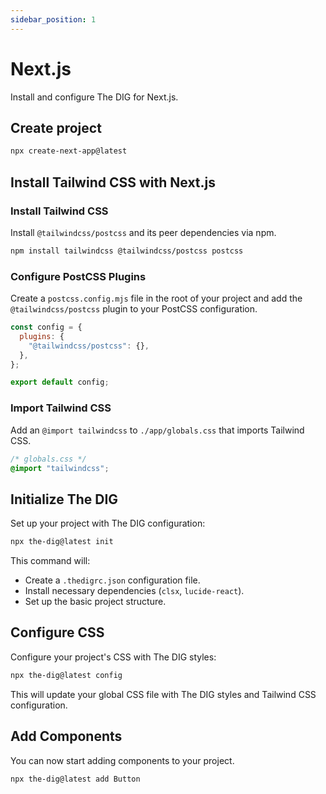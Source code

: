 ```yaml
---
sidebar_position: 1
---
```


# Next.js

Install and configure The DIG for Next.js.

## Create project

```bash
npx create-next-app@latest
```

## Install Tailwind CSS with Next.js

### Install Tailwind CSS

Install `@tailwindcss/postcss` and its peer dependencies via npm.

```bash
npm install tailwindcss @tailwindcss/postcss postcss
```

### Configure PostCSS Plugins

Create a `postcss.config.mjs` file in the root of your project and add the `@tailwindcss/postcss` plugin to your PostCSS configuration.

```js
const config = {
  plugins: {
    "@tailwindcss/postcss": {},
  },
};

export default config;
```

### Import Tailwind CSS

Add an `@import tailwindcss` to `./app/globals.css` that imports Tailwind CSS.

```css
/* globals.css */
@import "tailwindcss";
```

## Initialize The DIG

Set up your project with The DIG configuration:

```bash
npx the-dig@latest init
```

This command will:

- Create a `.thedigrc.json` configuration file.
- Install necessary dependencies (`clsx`, `lucide-react`).
- Set up the basic project structure.

## Configure CSS

Configure your project's CSS with The DIG styles:

```bash
npx the-dig@latest config
```

This will update your global CSS file with The DIG styles and Tailwind CSS configuration.

## Add Components

You can now start adding components to your project.

```bash
npx the-dig@latest add Button
```
